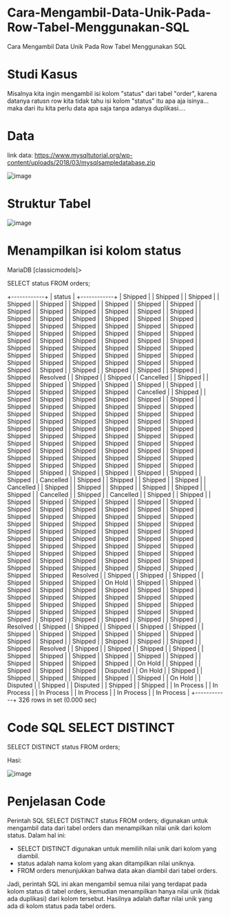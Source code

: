 # Cara-Mengambil-Data-Unik-Pada-Row-Tabel-Menggunakan-SQL
Cara Mengambil Data Unik Pada Row Tabel Menggunakan SQL

# Studi Kasus
Misalnya kita ingin mengambil isi kolom "status" dari tabel "order", karena datanya ratusn row kita tidak tahu isi kolom "status" itu apa aja isinya... maka dari itu kita perlu data apa saja tanpa adanya duplikasi....

# Data
link data: https://www.mysqltutorial.org/wp-content/uploads/2018/03/mysqlsampledatabase.zip

![image](https://user-images.githubusercontent.com/8088664/229361954-6dd5cf66-081f-4cde-855a-f209c1525d14.png)

# Struktur Tabel

![image](https://user-images.githubusercontent.com/8088664/229361923-486d6237-f335-45d7-9f24-22a2dc3eef64.png)

# Menampilkan isi kolom status

MariaDB [classicmodels]> 

SELECT status FROM orders;


+------------+
| status     |
+------------+
| Shipped    |
| Shipped    |
| Shipped    |
| Shipped    |
| Shipped    |
| Shipped    |
| Shipped    |
| Shipped    |
| Shipped    |
| Shipped    |
| Shipped    |
| Shipped    |
| Shipped    |
| Shipped    |
| Shipped    |
| Shipped    |
| Shipped    |
| Shipped    |
| Shipped    |
| Shipped    |
| Shipped    |
| Shipped    |
| Shipped    |
| Shipped    |
| Shipped    |
| Shipped    |
| Shipped    |
| Shipped    |
| Shipped    |
| Shipped    |
| Shipped    |
| Shipped    |
| Shipped    |
| Shipped    |
| Shipped    |
| Shipped    |
| Shipped    |
| Shipped    |
| Shipped    |
| Shipped    |
| Shipped    |
| Shipped    |
| Shipped    |
| Shipped    |
| Shipped    |
| Shipped    |
| Shipped    |
| Shipped    |
| Shipped    |
| Shipped    |
| Shipped    |
| Shipped    |
| Shipped    |
| Shipped    |
| Shipped    |
| Shipped    |
| Shipped    |
| Shipped    |
| Shipped    |
| Shipped    |
| Shipped    |
| Shipped    |
| Shipped    |
| Shipped    |
| Resolved   |
| Shipped    |
| Shipped    |
| Cancelled  |
| Shipped    |
| Shipped    |
| Shipped    |
| Shipped    |
| Shipped    |
| Shipped    |
| Shipped    |
| Shipped    |
| Shipped    |
| Shipped    |
| Shipped    |
| Cancelled  |
| Shipped    |
| Shipped    |
| Shipped    |
| Shipped    |
| Shipped    |
| Shipped    |
| Shipped    |
| Shipped    |
| Shipped    |
| Shipped    |
| Shipped    |
| Shipped    |
| Shipped    |
| Shipped    |
| Shipped    |
| Shipped    |
| Shipped    |
| Shipped    |
| Shipped    |
| Shipped    |
| Shipped    |
| Shipped    |
| Shipped    |
| Shipped    |
| Shipped    |
| Shipped    |
| Shipped    |
| Shipped    |
| Shipped    |
| Shipped    |
| Shipped    |
| Shipped    |
| Shipped    |
| Shipped    |
| Shipped    |
| Shipped    |
| Shipped    |
| Shipped    |
| Shipped    |
| Shipped    |
| Shipped    |
| Shipped    |
| Shipped    |
| Shipped    |
| Shipped    |
| Shipped    |
| Shipped    |
| Shipped    |
| Shipped    |
| Shipped    |
| Shipped    |
| Shipped    |
| Shipped    |
| Shipped    |
| Shipped    |
| Shipped    |
| Shipped    |
| Shipped    |
| Shipped    |
| Shipped    |
| Shipped    |
| Shipped    |
| Shipped    |
| Shipped    |
| Shipped    |
| Shipped    |
| Shipped    |
| Shipped    |
| Cancelled  |
| Shipped    |
| Shipped    |
| Shipped    |
| Shipped    |
| Cancelled  |
| Shipped    |
| Shipped    |
| Shipped    |
| Shipped    |
| Shipped    |
| Shipped    |
| Cancelled  |
| Shipped    |
| Cancelled  |
| Shipped    |
| Shipped    |
| Shipped    |
| Shipped    |
| Shipped    |
| Shipped    |
| Shipped    |
| Shipped    |
| Shipped    |
| Shipped    |
| Shipped    |
| Shipped    |
| Shipped    |
| Shipped    |
| Shipped    |
| Shipped    |
| Shipped    |
| Shipped    |
| Shipped    |
| Shipped    |
| Shipped    |
| Shipped    |
| Shipped    |
| Shipped    |
| Shipped    |
| Shipped    |
| Shipped    |
| Shipped    |
| Shipped    |
| Shipped    |
| Shipped    |
| Shipped    |
| Shipped    |
| Shipped    |
| Shipped    |
| Shipped    |
| Shipped    |
| Shipped    |
| Shipped    |
| Shipped    |
| Shipped    |
| Shipped    |
| Shipped    |
| Shipped    |
| Shipped    |
| Shipped    |
| Shipped    |
| Shipped    |
| Shipped    |
| Shipped    |
| Shipped    |
| Shipped    |
| Shipped    |
| Shipped    |
| Shipped    |
| Shipped    |
| Shipped    |
| Shipped    |
| Shipped    |
| Shipped    |
| Shipped    |
| Shipped    |
| Shipped    |
| Shipped    |
| Resolved   |
| Shipped    |
| Shipped    |
| Shipped    |
| Shipped    |
| Shipped    |
| Shipped    |
| On Hold    |
| Shipped    |
| Shipped    |
| Shipped    |
| Shipped    |
| Shipped    |
| Shipped    |
| Shipped    |
| Shipped    |
| Shipped    |
| Shipped    |
| Shipped    |
| Shipped    |
| Shipped    |
| Shipped    |
| Shipped    |
| Shipped    |
| Shipped    |
| Shipped    |
| Shipped    |
| Shipped    |
| Shipped    |
| Shipped    |
| Shipped    |
| Shipped    |
| Shipped    |
| Shipped    |
| Shipped    |
| Shipped    |
| Shipped    |
| Shipped    |
| Shipped    |
| Shipped    |
| Resolved   |
| Shipped    |
| Shipped    |
| Shipped    |
| Shipped    |
| Shipped    |
| Shipped    |
| Shipped    |
| Shipped    |
| Shipped    |
| Shipped    |
| Shipped    |
| Shipped    |
| Shipped    |
| Shipped    |
| Shipped    |
| Shipped    |
| Shipped    |
| Shipped    |
| Resolved   |
| Shipped    |
| Shipped    |
| Shipped    |
| Shipped    |
| Shipped    |
| Shipped    |
| Shipped    |
| Shipped    |
| Shipped    |
| Shipped    |
| Shipped    |
| Shipped    |
| Shipped    |
| Shipped    |
| On Hold    |
| Shipped    |
| Shipped    |
| Shipped    |
| Shipped    |
| Disputed   |
| On Hold    |
| Shipped    |
| Shipped    |
| Shipped    |
| Shipped    |
| Shipped    |
| Shipped    |
| On Hold    |
| Disputed   |
| Shipped    |
| Disputed   |
| Shipped    |
| Shipped    |
| In Process |
| In Process |
| In Process |
| In Process |
| In Process |
| In Process |
+------------+
326 rows in set (0.000 sec)

# Code SQL SELECT DISTINCT
SELECT DISTINCT status FROM orders;

Hasi:

![image](https://user-images.githubusercontent.com/8088664/229362104-e17669b2-d25d-4fb1-8974-868d0484dd01.png)

# Penjelasan Code
Perintah SQL SELECT DISTINCT status FROM orders; digunakan untuk mengambil data dari tabel orders dan menampilkan nilai unik dari kolom status. Dalam hal ini:

- SELECT DISTINCT digunakan untuk memilih nilai unik dari kolom yang diambil.
- status adalah nama kolom yang akan ditampilkan nilai uniknya.
- FROM orders menunjukkan bahwa data akan diambil dari tabel orders.

Jadi, perintah SQL ini akan mengambil semua nilai yang terdapat pada kolom status di tabel orders, kemudian menampilkan hanya nilai unik (tidak ada duplikasi) dari kolom tersebut. Hasilnya adalah daftar nilai unik yang ada di kolom status pada tabel orders.

